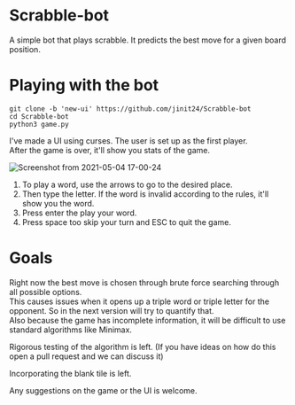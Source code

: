 # Scrabble-bot
A simple bot that plays scrabble. It predicts the best move for a given board position. 

# Playing with the bot
```
git clone -b 'new-ui' https://github.com/jinit24/Scrabble-bot
cd Scrabble-bot
python3 game.py
````
I've made a UI using curses. The user is set up as the first player.  
After the game is over, it'll show you stats of the game.   

![Screenshot from 2021-05-04 17-00-24](https://user-images.githubusercontent.com/45783917/116997660-b5fd2600-acfa-11eb-81fb-4d5f4d13ad7c.png)

1. To play a word, use the arrows to go to the desired place.   
2. Then type the letter. If the word is invalid according to the rules, it'll show you the word.  
3. Press enter the play your word.  
4. Press space too skip your turn and ESC to quit the game.  


# Goals
Right now the best move is chosen through brute force searching through all possible options.   
This causes issues when it opens up a triple word or triple letter for the opponent. So in the next version will try to quantify that.  
Also because the game has incomplete information, it will be difficult to use standard algorithms like Minimax.  
 
Rigorous testing of the algorithm is left. (If you have ideas on how do this open a pull request and we can discuss it)  

Incorporating the blank tile is left.

Any suggestions on the game or the UI is welcome. 
